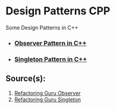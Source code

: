 # Design Patterns CPP
Some Design Patterns in C++

- ### [Observer Pattern in C++](https://github.com/kaanakgundogdu/Design-Patterns-CPP/tree/main/Observer)
- ### [Singleton Pattern in C++](https://github.com/kaanakgundogdu/Design-Patterns-CPP/tree/main/Singleton/Singleton)

## Source(s):
1. [Refactoring Guru Observer](https://refactoring.guru/design-patterns/observer)
2. [Refactoring Guru Singleton](https://refactoring.guru/design-patterns/singleton)
